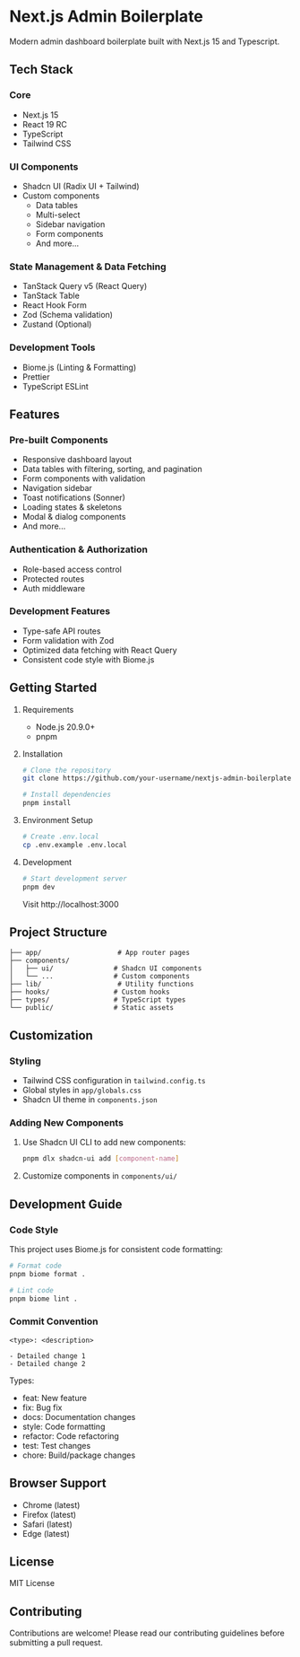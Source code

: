 # Next.js Admin Boilerplate

Modern admin dashboard boilerplate built with Next.js 15 and Typescript.

## Tech Stack

### Core
- Next.js 15
- React 19 RC
- TypeScript
- Tailwind CSS

### UI Components
- Shadcn UI (Radix UI + Tailwind)
- Custom components
  - Data tables
  - Multi-select
  - Sidebar navigation
  - Form components
  - And more...

### State Management & Data Fetching
- TanStack Query v5 (React Query)
- TanStack Table
- React Hook Form
- Zod (Schema validation)
- Zustand (Optional)

### Development Tools
- Biome.js (Linting & Formatting)
- Prettier
- TypeScript ESLint

## Features

### Pre-built Components
- Responsive dashboard layout
- Data tables with filtering, sorting, and pagination
- Form components with validation
- Navigation sidebar
- Toast notifications (Sonner)
- Loading states & skeletons
- Modal & dialog components
- And more...

### Authentication & Authorization
- Role-based access control
- Protected routes
- Auth middleware

### Development Features
- Type-safe API routes
- Form validation with Zod
- Optimized data fetching with React Query
- Consistent code style with Biome.js

## Getting Started

1. Requirements
   - Node.js 20.9.0+
   - pnpm

2. Installation
   ```bash
   # Clone the repository
   git clone https://github.com/your-username/nextjs-admin-boilerplate.git

   # Install dependencies
   pnpm install
   ```

3. Environment Setup
   ```bash
   # Create .env.local
   cp .env.example .env.local
   ```

4. Development
   ```bash
   # Start development server
   pnpm dev
   ```
   Visit http://localhost:3000

## Project Structure

```
├── app/                   # App router pages
├── components/           
│   ├── ui/               # Shadcn UI components
│   └── ...               # Custom components
├── lib/                   # Utility functions
├── hooks/                # Custom hooks
├── types/                # TypeScript types
└── public/               # Static assets
```

## Customization

### Styling
- Tailwind CSS configuration in `tailwind.config.ts`
- Global styles in `app/globals.css`
- Shadcn UI theme in `components.json`

### Adding New Components
1. Use Shadcn UI CLI to add new components:
   ```bash
   pnpm dlx shadcn-ui add [component-name]
   ```
2. Customize components in `components/ui/`

## Development Guide

### Code Style
This project uses Biome.js for consistent code formatting:

```bash
# Format code
pnpm biome format .

# Lint code
pnpm biome lint .
```

### Commit Convention
```
<type>: <description>

- Detailed change 1
- Detailed change 2
```

Types:
- feat: New feature
- fix: Bug fix
- docs: Documentation changes
- style: Code formatting
- refactor: Code refactoring
- test: Test changes
- chore: Build/package changes

## Browser Support
- Chrome (latest)
- Firefox (latest)
- Safari (latest)
- Edge (latest)

## License
MIT License

## Contributing
Contributions are welcome! Please read our contributing guidelines before submitting a pull request.